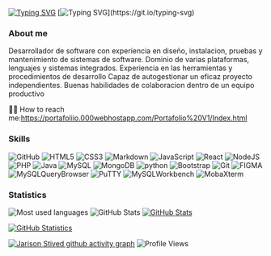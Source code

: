 
[![Typing SVG](https://readme-typing-svg.demolab.com?font=Fira+Code&pause=1000&color=FFFFFF&width=435&lines=Jarison+Stived+Mican+Cespedes)](https://git.io/typing-svg)
[![Typing SVG](https://readme-typing-svg.demolab.com?font=Fira+Code&pause=1000&color=FFFFFF&width=435&lines=Bienvenidos!!)](https://git.io/typing-svg)
### About me
Desarrollador de software con experiencia en diseño, instalacion, pruebas y mantenimiento de sistemas de software. Dominio de varias plataformas, lenguajes y sistemas integrados. Experiencia en las herramientas y procedimientos de desarrollo Capaz de autogestionar un eficaz proyecto independientes. Buenas habilidades de colaboracion dentro de un equipo productivo


👨‍💻 How to reach me:https://portafoliio.000webhostapp.com/Portafolio%20V1/Index.html

### Skills
![GitHub](https://img.shields.io/badge/-GitHub-%23000?logo=github&logoColor=white&style=flat)
![HTML5](https://img.shields.io/badge/HTML-%23DE4B25.svg?style=flat&logo=html5&logoColor=white)
![CSS3](https://img.shields.io/badge/CSS-%230174B8.svg?style=flat&logo=css3&logoColor=white)
![Markdown](https://img.shields.io/badge/Markdown-000000?style=flat&logo=markdown&logoColor=white)
![JavaScript](https://img.shields.io/badge/JavaScript-%23323330.svg?style=flat&logo=javascript&logoColor=%23F7DF1E)
![React](https://img.shields.io/badge/React-20232A?style=flat&logo=react&logoColor=61DAFB)
![NodeJS](https://img.shields.io/badge/Node.js-43853D?style=flat&logo=node.js&logoColor=white)
![PHP](https://img.shields.io/badge/PHP-777BB4?style=flat&logo=php&logoColor=white)
![Java](https://img.shields.io/badge/Java-ED8B00?style=flat&logo=java&logoColor=white)
![MySQL](https://img.shields.io/badge/MySQL-006C91?style=flat&logo=mysql&logoColor=white)
![MongoDB](	https://img.shields.io/badge/MongoDB-4EA94B?style=flat&logo=mongodb&logoColor=white)
![python](https://img.shields.io/badge/Python-4DACA6?style=flat&logo=python&logoColor=white)
![Bootstrap](https://img.shields.io/badge/Bootstrap-563D7C?style=flat&logo=bootstrap&logoColor=white)
![Git](https://img.shields.io/badge/-Git-%23ea4f32?logo=git&logoColor=white&style=flat)
![FIGMA](https://img.shields.io/badge/-FIGMA-%23ea4f32?logo=FIGMA&logoColor=white&style=flat)
![MySQLQueryBrowser](https://img.shields.io/badge/-MySQLQueryBrowser-%B8B9BB?logo=MySQLQueryBrowser&logoColor=white&style=flat)
![PuTTY](https://img.shields.io/badge/-PuTTY-%23000?logo=PuTTY&logoColor=white&style=flat)
![MySQLWorkbench](https://img.shields.io/badge/-MySQLWorkbench-%0460F7?logo=MySQLWorkbench&logoColor=white&style=flat)
![MobaXterm](https://img.shields.io/badge/-MobaXterm-%230174B8?logo=MobaXterm&logoColor=white&style=flat)

### Statistics


<img src="https://github-readme-stats.vercel.app/api/top-langs/?username=jarison102&layout=compact&theme=chartreuse-dark&hide_border=true&langs_count=10" width="" alt="Most used languages">
<img src="https://github-readme-streak-stats.herokuapp.com/?user=jarison102&theme=chartreuse-dark&background=000000&hide_border=true" width="" alt="GitHub Stats">
<a href="https://github.com/jarison102"> 
<a href="https://github.com/jarison102"><img src="https://github-readme-stats.vercel.app/api?username=jarison102&show_icons=true&theme=chartreuse-dark&hide_border=true" width="" alt="GitHub Stats"></a><br>
  
<a href="https://github.com/jarison102"><img src="https://github-profile-trophy.vercel.app/?username=jarison102&theme=darkhub&row=1&column4&margin-w=05&margin-h=5" width="" alt="GitHub Statistics"></a><br>
  
[![Jarison Stived github activity graph](https://github-readme-activity-graph.cyclic.app/graph?username=jarison102&bg_color=fffff0&color=708090&line=24292e&point=24292e&area=true&hide_border=true)](https://github.com/jarison102/github-readme-activity-graph)
![Profile Views](https://komarev.com/ghpvc/?username=jarison102&label=PROFILE+VIEWS)

  
